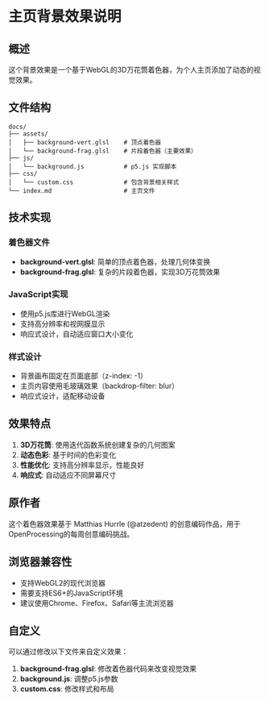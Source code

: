 # 主页背景效果说明

## 概述

这个背景效果是一个基于WebGL的3D万花筒着色器，为个人主页添加了动态的视觉效果。

## 文件结构

```
docs/
├── assets/
│   ├── background-vert.glsl    # 顶点着色器
│   └── background-frag.glsl    # 片段着色器（主要效果）
├── js/
│   └── background.js           # p5.js 实现脚本
├── css/
│   └── custom.css              # 包含背景相关样式
└── index.md                    # 主页文件
```

## 技术实现

### 着色器文件
- **background-vert.glsl**: 简单的顶点着色器，处理几何体变换
- **background-frag.glsl**: 复杂的片段着色器，实现3D万花筒效果

### JavaScript实现
- 使用p5.js库进行WebGL渲染
- 支持高分辨率和视网膜显示
- 响应式设计，自动适应窗口大小变化

### 样式设计
- 背景画布固定在页面底部（z-index: -1）
- 主页内容使用毛玻璃效果（backdrop-filter: blur）
- 响应式设计，适配移动设备

## 效果特点

1. **3D万花筒**: 使用迭代函数系统创建复杂的几何图案
2. **动态色彩**: 基于时间的色彩变化
3. **性能优化**: 支持高分辨率显示，性能良好
4. **响应式**: 自动适应不同屏幕尺寸

## 原作者

这个着色器效果基于 Matthias Hurrle (@atzedent) 的创意编码作品，用于OpenProcessing的每周创意编码挑战。

## 浏览器兼容性

- 支持WebGL2的现代浏览器
- 需要支持ES6+的JavaScript环境
- 建议使用Chrome、Firefox、Safari等主流浏览器

## 自定义

可以通过修改以下文件来自定义效果：

1. **background-frag.glsl**: 修改着色器代码来改变视觉效果
2. **background.js**: 调整p5.js参数
3. **custom.css**: 修改样式和布局 